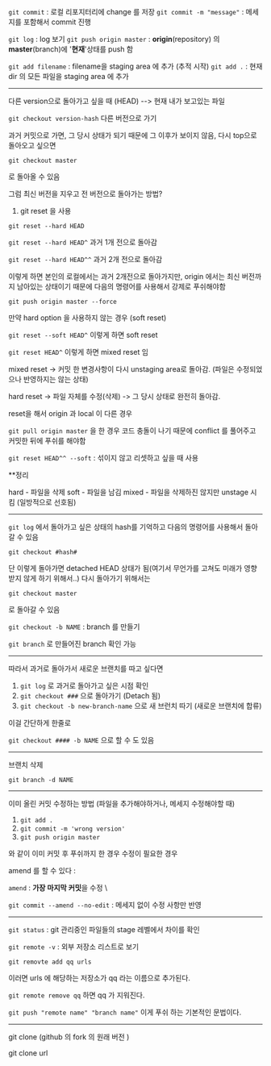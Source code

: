 

`git commit`  : 로컬 리포지터리에 change 를 저장
`git commit -m "message"` : 메세지를 포함해서 commit 진행 


`git log` : log 보기
`git push origin master` : **origin**(repository) 의 **master**(branch)에 '**현재**'상태를 push 함


`git add filename` : filename을 staging area 에 추가 (추적 시작)
`git add .`  :  현재 dir 의 모든 파일을 staging area 에 추가


----

다른 version으로 돌아가고 싶을 때
(HEAD) --> 현재 내가 보고있는 파일

`git checkout version-hash`  다른 버전으로 가기

과거 커밋으로 가면, 그 당시 상태가 되기 때문에 그 이후가 보이지 않음, 다시 top으로 돌아오고 싶으면 

`git checkout master` 

로 돌아올 수 있음



그럼 최신 버전을 지우고 전 버전으로 돌아가는 방법?

1) git reset 을 사용 

`git reset --hard HEAD`

`git reset --hard HEAD^`  과거 1개 전으로 돌아감

`git reset --hard HEAD^^` 과거 2개 전으로 돌아감


이렇게 하면 본인의 로컬에서는 과거 2개전으로 돌아가지만, origin 에서는 최신 버전까지 남아있는 상태이기 때문에 다음의 명령어를 사용해서 강제로 푸쉬해야함

`git push origin master --force`


만약 hard option 을 사용하지 않는 경우 (soft reset)

`git reset --soft HEAD^`  이렇게 하면 soft reset 

`git reset HEAD^` 이렇게 하면 mixed reset 임


mixed reset -> 커밋 한 변경사항이 다시 unstaging area로 돌아감. (파일은 수정되었으나 반영하지는 않는 상태)

hard reset -> 파일 자체를 수정(삭제) -> 그 당시 상태로 완전히 돌아감.


reset을 해서 origin  과 local 이 다른 경우 

`git pull origin master`  을 한 경우 코드 충돌이 나기 때문에 conflict 를 풀어주고 커밋한 뒤에 푸쉬를 해야함


`git reset HEAD^^ --soft`  : 섞이지 않고 리셋하고 싶을 때 사용


**정리 

hard - 파일을 삭제 
soft - 파일을 남김
mixed - 파일을 삭제하진 않지만 unstage 시킴 (일방적으로 선호됨)


 
---- 

`git log` 에서 돌아가고 싶은 상태의 hash를 기억하고 다음의 명령어를 사용해서 돌아갈 수 있음

`git checkout #hash#`

단 이렇게 돌아가면 detached HEAD 상태가 됨(여기서 무언가를 고쳐도 미래가 영향받지 않게 하기 위해서..) 다시 돌아가기 위해서는

`git checkout master `

로 돌아갈 수 있음


`git checkout -b NAME` : branch 를 만들기


`git branch` 로 만들어진 branch 확인 가능

----

따라서 과거로 돌아가서 새로운 브랜치를 따고 싶다면

1. `git log` 로 과거로 돌아가고 싶은 시점 확인
2. `git checkout ###` 으로 돌아가기 (Detach 됨)
3. `git checkout -b new-branch-name` 으로 새 브런치 따기 (새로운 브랜치에 합류)


이걸 간단하게 한줄로

`git checkout #### -b NAME`  으로 할 수 도 있음


----


브랜치 삭제

`git branch -d NAME`




----

이미 올린 커밋 수정하는 방법 (파일을 추가해야하거나, 메세지 수정해야할 때)


1. `git add .`
2. `git commit -m 'wrong version'`
3. `git push origin master`

와 같이 이미 커밋 후 푸쉬까지 한 경우 수정이 필요한 경우

amend 를 할 수 있다 :

`amend` : **가장 마지막 커밋**을 수정
\

`git commit --amend --no-edit`  : 메세지 없이 수정 사항만 반영


----

`git status` : git 관리중인 파일들의 stage 레벨에서 차이를 확인

`git remote -v` : 외부 저장소 리스트로 보기

`git removte add qq urls `

이러면 urls 에 해당하는 저장소가 qq 라는 이름으로 추가된다.

`git remote remove qq`  하면 qq 가 지워진다.

`git push "remote name" "branch name"`  이게 푸쉬 하는 기본적인 문법이다.





----


git clone  (github 의 fork 의 원래 버전 )



git clone url























